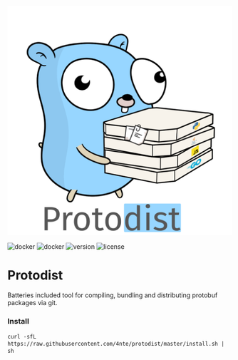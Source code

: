 <p align="center">
<img width="600" src="assets/logo2.png" alt="Protodist" title="Protodist" />
</p>

![docker](https://img.shields.io/github/go-mod/go-version/4nte/protodist)
![docker](https://img.shields.io/docker/pulls/antegulin/protodist)
![version](https://img.shields.io/github/v/release/4nte/protodist?sort=semver)
![license](https://img.shields.io/github/license/4nte/protodist)




# Protodist 
Batteries included tool for compiling, bundling and distributing protobuf packages via git.

### Install

```shell script
curl -sfL https://raw.githubusercontent.com/4nte/protodist/master/install.sh | sh
```